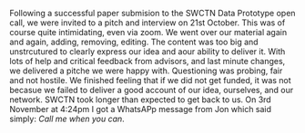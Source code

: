 Following a successful paper submision to the SWCTN Data Prototype open call, we were invited to a pitch and interview on 21st October. This was of course quite intimidating, even via zoom. We went over our material again and again, adding, removing, editing. The content was too big and unstrcutured to clearly express our idea and aour ability to deliver it. With lots of help and critical feedback from advisors, and last minute changes, we delivered a pitche we were happy with. Questioning was probing, fair and not hostile. We finished feeling that if we did not get funded, it was not becasue we failed to deliver a good account of our idea, ourselves, and our network.
SWCTN took longer than expected to get back to us. On 3rd November at 4:24pm I got a WhatsAPp message from Jon which said simply: _Call me when you can_.
